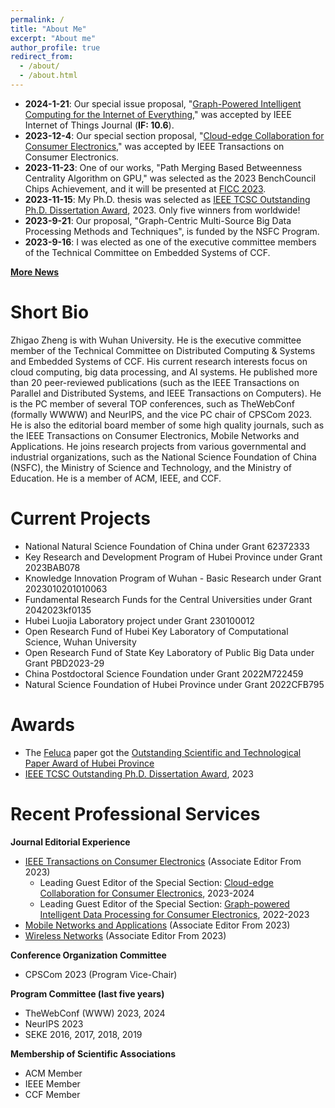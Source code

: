 ```yaml
---
permalink: /
title: "About Me"
excerpt: "About me"
author_profile: true
redirect_from: 
  - /about/
  - /about.html
---
```


- **2024-1-21**: Our special issue proposal, "[Graph-Powered Intelligent Computing for the Internet of Everything](https://ieee-iotj.org/wp-content/uploads/2024/02/Graph_Powered_Computing.pdf)," was accepted by IEEE Internet of Things Journal (**IF: 10.6**).
- **2023-12-4**: Our special section proposal, "[Cloud-edge Collaboration for Consumer Electronics](https://s3-us-west-2.amazonaws.com/clarivate-scholarone-prod-us-west-2-s1m-public/wwwRoot/prod1/societyimages/tce-ieee/TCE_SS_CFP_Cloud-edge%20Collaboration%20for%20Consumer%20Electronics.pdf)," was accepted by IEEE Transactions on Consumer Electronics.
- **2023-11-23**: One of our works, "Path Merging Based Betweenness Centrality Algorithm on GPU," was selected as the 2023 BenchCouncil Chips Achievement, and it will be presented at [FICC 2023](https://www.benchcouncil.org/ficc2023/index.html). <!-- The work will be presented on Chips 2023 and compete for the BenchCouncil TOP100 Achievements ranking list (Chip100).-->
- **2023-11-15**: My Ph.D. thesis was selected as [IEEE TCSC Outstanding Ph.D. Dissertation Award](http://www.ieee-tcsc.org/thesis.php), 2023. Only five winners from worldwide!
- **2023-9-21**: Our proposal, "Graph-Centric Multi-Source Big Data Processing Methods and Techniques", is funded by the NSFC Program.
- **2023-9-16**: I was elected as one of the executive committee members of the Technical Committee on Embedded Systems of CCF.

[**More News**](https://whu-zhigao.github.io/news/)

<div style='display: none'>
以下是过往新闻，不在此处显示

- **2023-9-12**: One of our paper [Feluca](https://ieeexplore.ieee.org/document/9162529) got the [Outstanding Scientific and Technological Paper Award of Hubei Province](http://www.hbkx.org.cn/news/info?newsid=70283644c11e4bd78ef83e9949d57c2f).
- **2023-8-5**: A research paper accepted at JSAC: [Path Merging Based Betweenness Centrality Algorithm in Delay Tolerant Networks
](https://ieeexplore.ieee.org/document/10269062).
- **2023-8-4**: I was elected as one of the executive committee members of the Technical Committee on Distributed Computing and Systems of CCF.
- **2023-7-12**: I will serve as an associate editor at [IEEE Transactions on Consumer Electronics](https://ctsoc.ieee.org/publications/ieee-transactions-on-consumer-electronics.html).
- **2023-6-29**: Our proposal "Graph Learning based Multi-source Heterogeneous Aerospace Big Data Fusion" is funded by the [Knowledge Innovation Program of Wuhan - Basic Research](https://kjj.wuhan.gov.cn/zwgk_8/fdzdnrgk/sjczzxzj/gsgg/202306/t20230629_2223886.html).
- **2023-6-21**: I will serve as a PC at [TheWebConf 2024](https://www2024.thewebconf.org/).
- **2023-4-10**: Our proposal "Intelligent Graph Processing on Heterogeneous Architecture" is found by [Key Research and Development Program of Hubei Province](https://kjt.hubei.gov.cn/kjdt/tzgg/202304/t20230410_4618307.shtml).
- **2022-12-5**: Our proposal, "Aerospace Big Data Processing Techniques on New Architectures", is funded by the Natural Science Foundation of Hubei Province (HB-NSF).
- **2022-12-2**: A research paper accepted at INFOCOM'23: [Galliot: Path Merging Based Betweenness Centrality Algorithm on GPU](https://ieeexplore.ieee.org/document/10229018/).
- **2022-10-8**: I will serve as a PC at [TheWebConf 2023](https://www2023.thewebconf.org/).
- **2022-4-14**: I received research funding from [Hieco](https://www.hieco.com.cn/).

</div>

Short Bio
======
Zhigao Zheng is with Wuhan University. He is the executive committee member of the Technical Committee on Distributed Computing & Systems and Embedded Systems of CCF. His current research interests focus on cloud computing, big data processing, and AI systems. He published more than 20 peer-reviewed publications (such as the IEEE Transactions on Parallel and Distributed Systems, and IEEE Transactions on Computers). He is the PC member of several TOP conferences, such as TheWebConf (formally WWWW) and NeurIPS, and the vice PC chair of CPSCom 2023. He is also the editorial board member of some high quality journals, such as the IEEE Transactions on Consumer Electronics, Mobile Networks and Applications. He joins research projects from various governmental and industrial organizations, such as the National Science Foundation of China (NSFC), the Ministry of Science and Technology, and the Ministry of Education. He is a member of ACM, IEEE, and CCF.

Current Projects
======
- National Natural Science Foundation of China under Grant 62372333
- Key Research and Development Program of Hubei Province under Grant 2023BAB078
- Knowledge Innovation Program of Wuhan - Basic Research under Grant 2023010201010063
- Fundamental Research Funds for the Central Universities under Grant 2042023kf0135
- Hubei Luojia Laboratory project under Grant 230100012
- Open Research Fund of Hubei Key Laboratory of Computational Science, Wuhan University
- Open Research Fund of State Key Laboratory of Public Big Data under Grant PBD2023-29
- China Postdoctoral Science Foundation under Grant 2022M722459
- Natural Science Foundation of Hubei Province under Grant 2022CFB795

Awards
======

- The [Feluca](https://ieeexplore.ieee.org/document/9162529) paper got the [Outstanding Scientific and Technological Paper Award of Hubei Province](http://www.hbkx.org.cn/news/info?newsid=70283644c11e4bd78ef83e9949d57c2f)
- [IEEE TCSC Outstanding Ph.D. Dissertation Award](http://www.ieee-tcsc.org/thesis.php), 2023

Recent Professional Services
======

**Journal Editorial Experience**

- [IEEE Transactions on Consumer Electronics](https://ctsoc.ieee.org/publications/ieee-transactions-on-consumer-electronics.html) (Associate Editor From 2023)
  - Leading Guest Editor of the Special Section: [Cloud-edge Collaboration for Consumer Electronics](https://s3-us-west-2.amazonaws.com/clarivate-scholarone-prod-us-west-2-s1m-public/wwwRoot/prod1/societyimages/tce-ieee/TCE_SS_CFP_Cloud-edge%20Collaboration%20for%20Consumer%20Electronics.pdf), 2023-2024
  - Leading Guest Editor of the Special Section: [Graph-powered Intelligent Data Processing for Consumer Electronics](https://ctsoc.ieee.org/images/TCE_FILES/TCE_SS_CFP_Special_Section_on_Graph-powered_Intelligent_Data_Processing_for_Consumer_final.pdf), 2022-2023
- [Mobile Networks and Applications](https://www.springer.com/journal/11036) (Associate Editor From 2023)
- [Wireless Networks](https://www.springer.com/journal/11276) (Associate Editor From 2023)

**Conference Organization Committee**
- CPSCom 2023 (Program Vice-Chair) 

**Program Committee (last five years)**
- TheWebConf (WWW) 2023, 2024
- NeurIPS 2023
- SEKE 2016, 2017, 2018, 2019

**Membership of Scientific Associations**
- ACM Member
- IEEE Member
- CCF Member

